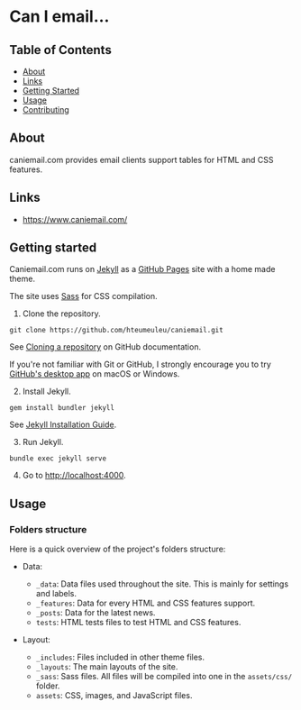 # Can I email…

## Table of Contents
+ [About](#about)
+ [Links](#links)
+ [Getting Started](#getting-started)
+ [Usage](#usage)
+ [Contributing](CONTRIBUTING.md)

## About

caniemail.com provides email clients support tables for HTML and CSS features.

## Links

- https://www.caniemail.com/

## Getting started

Caniemail.com runs on [Jekyll](https://jekyllrb.com/) as a [GitHub Pages](https://pages.github.com/) site with a home made theme.

The site uses [Sass](https://sass-lang.com/) for CSS compilation.

1. Clone the repository. 

```
git clone https://github.com/hteumeuleu/caniemail.git
```

See [Cloning a repository](https://help.github.com/en/articles/cloning-a-repository) on GitHub documentation.

If you're not familiar with Git or GitHub, I strongly encourage you to try [GitHub's desktop app](https://desktop.github.com/) on macOS or Windows.

2. Install Jekyll.

```
gem install bundler jekyll
```

See [Jekyll Installation Guide](https://jekyllrb.com/docs/installation/).

3. Run Jekyll.

```
bundle exec jekyll serve
```

4. Go to [http://localhost:4000](http://localhost:4000).

## Usage

### Folders structure

Here is a quick overview of the project's folders structure:

* Data:

    - `_data`: Data files used throughout the site. This is mainly for settings and labels.
    - `_features`: Data for every HTML and CSS features support.
    - `_posts`: Data for the latest news.
    - `tests`: HTML tests files to test HTML and CSS features.

* Layout:

    - `_includes`: Files included in other theme files.
    - `_layouts`: The main layouts of the site.
    - `_sass`: Sass files. All files will be compiled into one in the `assets/css/` folder.
    - `assets`: CSS, images, and JavaScript files.

